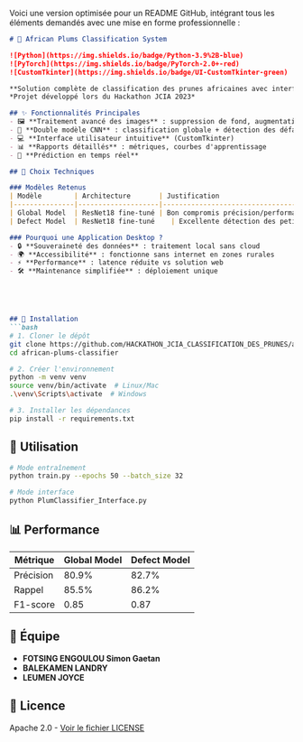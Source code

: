 Voici une version optimisée pour un README GitHub, intégrant tous les éléments demandés avec une mise en forme professionnelle :

```markdown
# 🍑 African Plums Classification System

![Python](https://img.shields.io/badge/Python-3.9%2B-blue)
![PyTorch](https://img.shields.io/badge/PyTorch-2.0+-red)
![CustomTkinter](https://img.shields.io/badge/UI-CustomTkinter-green)

**Solution complète de classification des prunes africaines avec interface desktop**  
*Projet développé lors du Hackathon JCIA 2023*

## ✨ Fonctionnalités Principales
- 🖼️ **Traitement avancé des images** : suppression de fond, augmentation des données
- 🤖 **Double modèle CNN** : classification globale + détection des défauts
- 💻 **Interface utilisateur intuitive** (CustomTkinter)
- 📊 **Rapports détaillés** : métriques, courbes d'apprentissage
- 🚀 **Prédiction en temps réel**

## 🧠 Choix Techniques

### Modèles Retenus
| Modèle        | Architecture       | Justification                                                                 |
|---------------|--------------------|-------------------------------------------------------------------------------|
| Global Model  | ResNet18 fine-tuné | Bon compromis précision/performance pour la classification binaire            |
| Defect Model  | ResNet18 fine-tuné    | Excellente détection des petits défauts grâce à sa structure compacte         |

### Pourquoi une Application Desktop ?
- 🔒 **Souveraineté des données** : traitement local sans cloud
- 🌍 **Accessibilité** : fonctionne sans internet en zones rurales
- ⚡ **Performance** : latence réduite vs solution web
- 🛠️ **Maintenance simplifiée** : déploiement unique





## 🔧 Installation
```bash
# 1. Cloner le dépôt
git clone https://github.com/HACKATHON_JCIA_CLASSIFICATION_DES_PRUNES/african-plums-classifier.git
cd african-plums-classifier

# 2. Créer l'environnement
python -m venv venv
source venv/bin/activate  # Linux/Mac
.\venv\Scripts\activate  # Windows

# 3. Installer les dépendances
pip install -r requirements.txt
```

## 🚀 Utilisation
```bash
# Mode entraînement
python train.py --epochs 50 --batch_size 32

# Mode interface
python PlumClassifier_Interface.py
```

## 📊 Performance
| Métrique       | Global Model | Defect Model |
|----------------|-------------|-------------|
| Précision      | 80.9%       | 82.7%       |
| Rappel         | 85.5%       | 86.2%       |
| F1-score       | 0.85        | 0.87        |

## 👥 Équipe
- **FOTSING ENGOULOU Simon Gaetan**
- **BALEKAMEN LANDRY** 
- **LEUMEN JOYCE** 

## 📜 Licence
Apache 2.0 - [Voir le fichier LICENSE](LICENSE)

